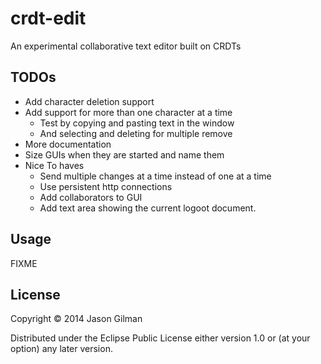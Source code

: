 # crdt-edit

An experimental collaborative text editor built on CRDTs

## TODOs

  * Add character deletion support
  * Add support for more than one character at a time
    * Test by copying and pasting text in the window
    * And selecting and deleting for multiple remove
  * More documentation
  * Size GUIs when they are started and name them
  * Nice To haves
    * Send multiple changes at a time instead of one at a time
    * Use persistent http connections
    * Add collaborators to GUI
    * Add text area showing the current logoot document.


## Usage

FIXME

## License

Copyright © 2014 Jason Gilman

Distributed under the Eclipse Public License either version 1.0 or (at
your option) any later version.
